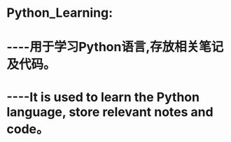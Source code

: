 # Python_Learning:
# ----用于学习Python语言,存放相关笔记及代码。
# ----It is used to learn the Python language, store relevant notes and code。
